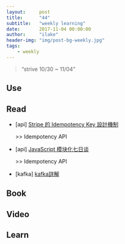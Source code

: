 ```yaml
---
layout:     post
title:      "44"
subtitle:   "weekly learning"
date:       2017-11-04 00:00:00
author:     "ilake"
header-img: "img/post-bg-weekly.jpg"
tags:
    - weekly
---
```

> “strive 10/30 ~ 11/04”

## Use

## Read

* <p>[api] <a href="https://blog.frost.tw/posts/2017/10/30/The-design-of-Stripe-s-Idempotency-Keys/">Stripe 的 Idempotency Key 設計機制</a></p>
  >> Idempotency API

* <p>[api] <a href="http://huangxuan.me/2015/07/09/js-module-7day/">JavaScript 模块化七日谈</a></p>
  >> Idempotency API

* <p>[kafka] <a href="https://m.2cto.com/kf/201705/636187.html">kafka詳解</a></p>

## Book

## Video

## Learn
